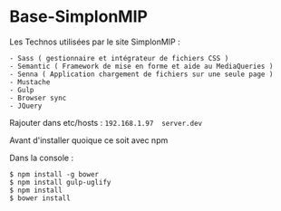 # Base-SimplonMIP

Les Technos utilisées par le site SimplonMIP :

    - Sass ( gestionnaire et intégrateur de fichiers CSS )
    - Semantic ( Framework de mise en forme et aide au MediaQueries )
    - Senna ( Application chargement de fichiers sur une seule page )
    - Mustache 
    - Gulp 
    - Browser sync
    - JQuery
    
    
    

Rajouter dans etc/hosts : `192.168.1.97  server.dev`

Avant d'installer quoique ce soit avec npm

Dans la console : 
```
$ npm install -g bower
$ npm install gulp-uglify
$ npm install 
$ bower install 
```

                  
                  
                  

    
